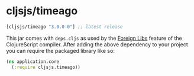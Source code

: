 # cljsjs/timeago

[](dependency)
```clojure
[cljsjs/timeago "3.0.0-0"] ;; latest release
```
[](/dependency)

This jar comes with `deps.cljs` as used by the [Foreign Libs][flibs] feature
of the ClojureScript compiler. After adding the above dependency to your project
you can require the packaged library like so:

```clojure
(ns application.core
  (:require cljsjs.timeago))
```

[flibs]: https://clojurescript.org/reference/packaging-foreign-deps
